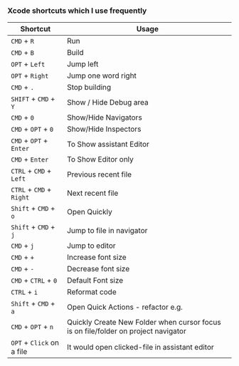 ### Xcode shortcuts which I use frequently

| Shortcut | Usage |
|------------|----------------|
| `CMD` + `R` | Run |
| `CMD` + `B` | Build |
| `OPT` + `Left` | Jump left |
| `OPT` + `Right` | Jump one word right |
| `CMD` + `.` | Stop building |
| `SHIFT` + `CMD` + `Y` | Show / Hide Debug area |
| `CMD` + `0` | Show/Hide Navigators |
| `CMD` + `OPT` + `0` | Show/Hide Inspectors |
| `CMD` + `OPT` + `Enter` | To Show assistant Editor |
| `CMD` + `Enter` | To Show Editor only |
| `CTRL` + `CMD` + `Left` | Previous recent file |
| `CTRL` + `CMD` + `Right` | Next recent file |
| `Shift` + `CMD` + `o` | Open Quickly |
| `Shift` + `CMD` + `j` | Jump to file in navigator |
| `CMD` + `j` | Jump to editor |
| `CMD` + `+` | Increase font size |
| `CMD` + `-` | Decrease font size |
| `CMD` + `CTRL` + `0` | Default Font size |
| `CTRL` + `i` | Reformat code |
| `Shift` + `CMD` + `a` | Open Quick Actions - refactor e.g. |
| `CMD` + `OPT` + `n` | Quickly Create New Folder when cursor focus is on file/folder on project navigator |
| `OPT` + `Click` on a file | It would open clicked-file in assistant editor |